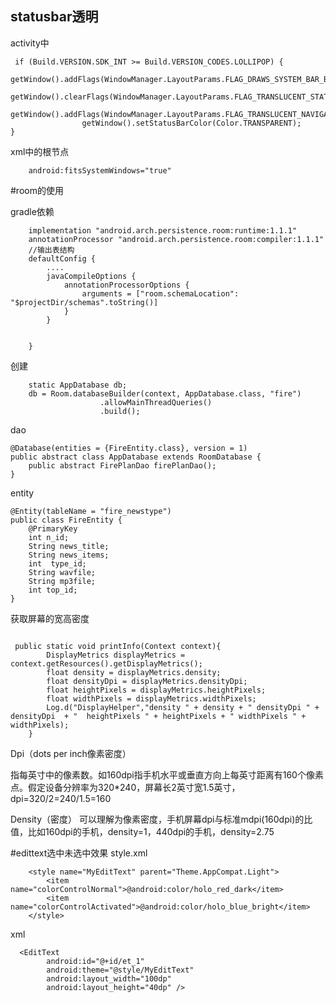 ## statusbar透明

activity中
```
 if (Build.VERSION.SDK_INT >= Build.VERSION_CODES.LOLLIPOP) {
                getWindow().addFlags(WindowManager.LayoutParams.FLAG_DRAWS_SYSTEM_BAR_BACKGROUNDS);
                getWindow().clearFlags(WindowManager.LayoutParams.FLAG_TRANSLUCENT_STATUS);
                getWindow().addFlags(WindowManager.LayoutParams.FLAG_TRANSLUCENT_NAVIGATION);
                getWindow().setStatusBarColor(Color.TRANSPARENT);
}
```
xml中的根节点
```
    android:fitsSystemWindows="true"
```


#room的使用

gradle依赖
```
    implementation "android.arch.persistence.room:runtime:1.1.1"
    annotationProcessor "android.arch.persistence.room:compiler:1.1.1"
    //输出表结构
    defaultConfig {
        ....
        javaCompileOptions {
            annotationProcessorOptions {
                arguments = ["room.schemaLocation": "$projectDir/schemas".toString()]
            }
        }


    }
```
创建
```
    static AppDatabase db;
    db = Room.databaseBuilder(context, AppDatabase.class, "fire")
                    .allowMainThreadQueries()
                    .build();
```
dao
```
@Database(entities = {FireEntity.class}, version = 1)
public abstract class AppDatabase extends RoomDatabase {
    public abstract FirePlanDao firePlanDao();
}
```

entity
```
@Entity(tableName = "fire_newstype")
public class FireEntity {
    @PrimaryKey
    int n_id;
    String news_title;
    String news_items;
    int  type_id;
    String wavfile;
    String mp3file;
    int top_id;
}
```


获取屏幕的宽高密度
```

 public static void printInfo(Context context){
        DisplayMetrics displayMetrics =  context.getResources().getDisplayMetrics();
        float density = displayMetrics.density;
        float densityDpi = displayMetrics.densityDpi;
        float heightPixels = displayMetrics.heightPixels;
        float widthPixels = displayMetrics.widthPixels;
        Log.d("DisplayHelper","density " + density + " densityDpi " + densityDpi  + "  heightPixels " + heightPixels + " widthPixels " + widthPixels);
    }

```

Dpi（dots per inch像素密度）

指每英寸中的像素数。如160dpi指手机水平或垂直方向上每英寸距离有160个像素点。假定设备分辨率为320*240，屏幕长2英寸宽1.5英寸，dpi=320/2=240/1.5=160

Density（密度）
可以理解为像素密度，手机屏幕dpi与标准mdpi(160dpi)的比值，比如160dpi的手机，density=1，440dpi的手机，density=2.75



#edittext选中未选中效果
style.xml
```
    <style name="MyEditText" parent="Theme.AppCompat.Light">
        <item name="colorControlNormal">@android:color/holo_red_dark</item>
        <item name="colorControlActivated">@android:color/holo_blue_bright</item>
    </style>
```
xml
```
  <EditText
        android:id="@+id/et_1"
        android:theme="@style/MyEditText"
        android:layout_width="100dp"
        android:layout_height="40dp" />
```
